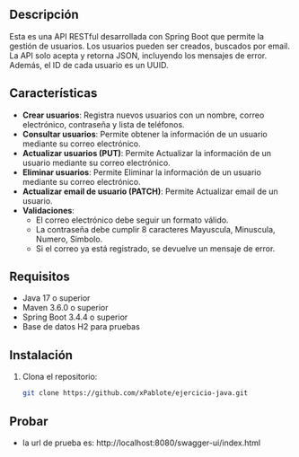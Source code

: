 ## Descripción

Esta es una API RESTful desarrollada con Spring Boot que permite la gestión de usuarios.
Los usuarios pueden ser creados, buscados por email.
La API solo acepta y retorna JSON, incluyendo los mensajes de error.
Además, el ID de cada usuario es un UUID.

## Características

- **Crear usuarios**: Registra nuevos usuarios con un nombre, correo electrónico, contraseña y lista de teléfonos.
- **Consultar usuarios**: Permite obtener la información de un usuario mediante su correo electrónico.
- **Actualizar usuarios (PUT)**: Permite Actualizar la información de un usuario mediante su correo electrónico.
- **Eliminar usuarios**: Permite Eliminar la información de un usuario mediante su correo electrónico.
- **Actualizar email de usuario (PATCH)**: Permite Actualizar email de un usuario.
- **Validaciones**:
    - El correo electrónico debe seguir un formato válido.
    - La contraseña debe cumplir 8 caracteres Mayuscula, Minuscula, Numero, Simbolo.
    - Si el correo ya está registrado, se devuelve un mensaje de error.

## Requisitos

- Java 17 o superior
- Maven 3.6.0 o superior
- Spring Boot 3.4.4 o superior
- Base de datos H2 para pruebas

## Instalación

1. Clona el repositorio:

   ```bash
   git clone https://github.com/xPablote/ejercicio-java.git

## Probar

- la url de prueba es: http://localhost:8080/swagger-ui/index.html
